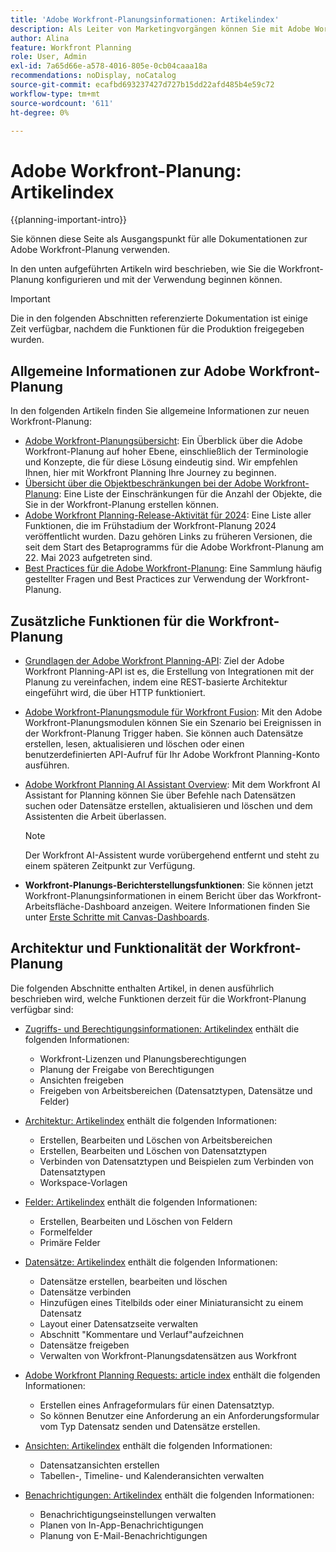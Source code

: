 ```yaml
---
title: 'Adobe Workfront-Planungsinformationen: Artikelindex'
description: Als Leiter von Marketingvorgängen können Sie mit Adobe Workfront Planning die Arbeit über den gesamten Marketing-Lebenszyklus für alle Ihre Teams organisieren. In den Artikeln in diesem Abschnitt wird beschrieben, wie Sie die Planungsfunktionen konfigurieren und wie Sie sie im Rahmen Ihrer Kampagnenverwaltungsvorgänge verwenden können.
author: Alina
feature: Workfront Planning
role: User, Admin
exl-id: 7a65d66e-a578-4016-805e-0cb04caaa18a
recommendations: noDisplay, noCatalog
source-git-commit: ecafbd693237427d727b15dd22afd485b4e59c72
workflow-type: tm+mt
source-wordcount: '611'
ht-degree: 0%

---
```


# Adobe Workfront-Planung: Artikelindex


{{planning-important-intro}}

Sie können diese Seite als Ausgangspunkt für alle Dokumentationen zur Adobe Workfront-Planung verwenden.

In den unten aufgeführten Artikeln wird beschrieben, wie Sie die Workfront-Planung konfigurieren und mit der Verwendung beginnen können.

<!--consider removing the IMPORTANT below after GA-->

>[!IMPORTANT]
>
>Die in den folgenden Abschnitten referenzierte Dokumentation ist einige Zeit verfügbar, nachdem die Funktionen für die Produktion freigegeben wurden.

## Allgemeine Informationen zur Adobe Workfront-Planung

In den folgenden Artikeln finden Sie allgemeine Informationen zur neuen Workfront-Planung:

* [Adobe Workfront-Planungsübersicht](/help/quicksilver/planning/general/planning-overview.md): Ein Überblick über die Adobe Workfront-Planung auf hoher Ebene, einschließlich der Terminologie und Konzepte, die für diese Lösung eindeutig sind. Wir empfehlen Ihnen, hier mit Workfront Planning Ihre Journey zu beginnen.
* [Übersicht über die Objektbeschränkungen bei der Adobe Workfront-Planung](/help/quicksilver/planning/general/limitations-overview.md): Eine Liste der Einschränkungen für die Anzahl der Objekte, die Sie in der Workfront-Planung erstellen können.
* [Adobe Workfront Planning-Release-Aktivität für 2024](/help/quicksilver/planning/general/release-activity.md): Eine Liste aller Funktionen, die im Frühstadium der Workfront-Planung 2024 veröffentlicht wurden. Dazu gehören Links zu früheren Versionen, die seit dem Start des Betaprogramms für die Adobe Workfront-Planung am 22. Mai 2023 aufgetreten sind.
* [Best Practices für die Adobe Workfront-Planung](/help/quicksilver/planning/general/planning-best-practices.md): Eine Sammlung häufig gestellter Fragen und Best Practices zur Verwendung der Workfront-Planung.

## Zusätzliche Funktionen für die Workfront-Planung

* [Grundlagen der Adobe Workfront Planning-API](/help/quicksilver/planning/general/planning-api-basics.md): Ziel der Adobe Workfront Planning-API ist es, die Erstellung von Integrationen mit der Planung zu vereinfachen, indem eine REST-basierte Architektur eingeführt wird, die über HTTP funktioniert.

* [Adobe Workfront-Planungsmodule für Workfront Fusion](/help/quicksilver/workfront-fusion/apps-and-their-modules/workfront-planning-modules.md): Mit den Adobe Workfront-Planungsmodulen können Sie ein Szenario bei Ereignissen in der Workfront-Planung Trigger haben. Sie können auch Datensätze erstellen, lesen, aktualisieren und löschen oder einen benutzerdefinierten API-Aufruf für Ihr Adobe Workfront Planning-Konto ausführen.

* [Adobe Workfront Planning AI Assistant Overview](/help/quicksilver/planning/general/planning-ai-assistant-overview.md): Mit dem Workfront AI Assistant for Planning können Sie über Befehle nach Datensätzen suchen oder Datensätze erstellen, aktualisieren und löschen und dem Assistenten die Arbeit überlassen.

  >[!NOTE]
  >
  >    Der Workfront AI-Assistent wurde vorübergehend entfernt und steht zu einem späteren Zeitpunkt zur Verfügung.

* **Workfront-Planungs-Berichterstellungsfunktionen**: Sie können jetzt Workfront-Planungsinformationen in einem Bericht über das Workfront-Arbeitsfläche-Dashboard anzeigen. Weitere Informationen finden Sie unter [Erste Schritte mit Canvas-Dashboards](/help/quicksilver/reports-and-dashboards/canvas-dashboards/manage-canvas-dashboards/get-started-canvas-dashboards.md).

## Architektur und Funktionalität der Workfront-Planung

Die folgenden Abschnitte enthalten Artikel, in denen ausführlich beschrieben wird, welche Funktionen derzeit für die Workfront-Planung verfügbar sind:

* [Zugriffs- und Berechtigungsinformationen: Artikelindex](/help/quicksilver/planning/access/access-information.md) enthält die folgenden Informationen:

   * Workfront-Lizenzen und Planungsberechtigungen
   * Planung der Freigabe von Berechtigungen
   * Ansichten freigeben
   * Freigeben von Arbeitsbereichen (Datensatztypen, Datensätze und Felder)

* [Architektur: Artikelindex](/help/quicksilver/planning/architecture/architecture-information.md) enthält die folgenden Informationen:

   * Erstellen, Bearbeiten und Löschen von Arbeitsbereichen
   * Erstellen, Bearbeiten und Löschen von Datensatztypen
   * Verbinden von Datensatztypen und Beispielen zum Verbinden von Datensatztypen
   * Workspace-Vorlagen

* [Felder: Artikelindex](/help/quicksilver/planning/fields/fields-information.md) enthält die folgenden Informationen:

   * Erstellen, Bearbeiten und Löschen von Feldern
   * Formelfelder
   * Primäre Felder

* [Datensätze: Artikelindex](/help/quicksilver/planning/records/records-information.md) enthält die folgenden Informationen:

   * Datensätze erstellen, bearbeiten und löschen
   * Datensätze verbinden
   * Hinzufügen eines Titelbilds oder einer Miniaturansicht zu einem Datensatz
   * Layout einer Datensatzseite verwalten
   * Abschnitt &quot;Kommentare und Verlauf&quot;aufzeichnen
   * Datensätze freigeben
   * Verwalten von Workfront-Planungsdatensätzen aus Workfront

* [Adobe Workfront Planning Requests: article index](/help/quicksilver/planning/requests/requests-article-index.md) enthält die folgenden Informationen:

   * Erstellen eines Anfrageformulars für einen Datensatztyp.
   * So können Benutzer eine Anforderung an ein Anforderungsformular vom Typ Datensatz senden und Datensätze erstellen.

* [Ansichten: Artikelindex](/help/quicksilver/planning/views/views-information.md) enthält die folgenden Informationen:

   * Datensatzansichten erstellen
   * Tabellen-, Timeline- und Kalenderansichten verwalten

* [Benachrichtigungen: Artikelindex](/help/quicksilver/planning/notifications/notifications-information.md) enthält die folgenden Informationen:

   * Benachrichtigungseinstellungen verwalten
   * Planen von In-App-Benachrichtigungen
   * Planung von E-Mail-Benachrichtigungen

